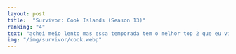 ```yaml
---
layout: post
title:  "Survivor: Cook Islands (Season 13)"
ranking: "4"
text: "achei meio lento mas essa temporada tem o melhor top 2 que eu vi até agora meu deus"
img: "/img/survivor/cook.webp"
---
```


